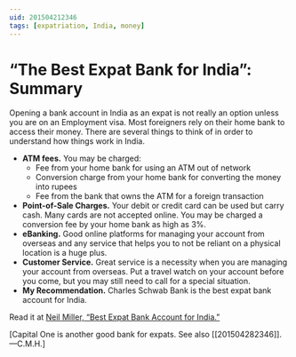 ```yaml
---
uid: 201504212346
tags: [expatriation, India, money]
---
```


# “The Best Expat Bank for India”: Summary

Opening a bank account in India as an expat is not really an option unless you are on an Employment visa. Most foreigners rely on their home bank to access their money. There are several things to think of in order to understand how things work in India.

- **ATM fees.** You may be charged:
	- Fee from your home bank for using an ATM out of network
	- Conversion charge from your home bank for converting the money into rupees
	- Fee from the bank that owns the ATM for a foreign transaction
- **Point-of-Sale Charges.** Your debit or credit card can be used but carry cash. Many cards are not accepted online. You may be charged a conversion fee by your home bank as high as 3%.
- **eBanking.** Good online platforms for managing your account from overseas and any service that helps you to not be reliant on a physical location is a huge plus.
- **Customer Service.** Great service is a necessity when you are managing your account from overseas. Put a travel watch on your account before you come, but you may still need to call for a special situation.
- **My Recommendation.** Charles Schwab Bank is the best expat bank account for India.

Read it at [Neil Miller, “Best Expat Bank Account for India.”](http://learningindia.in/best-expat-bank-account-for-india/)

[Capital One is another good bank for expats. See also [[201504282346]]. —C.M.H.]
